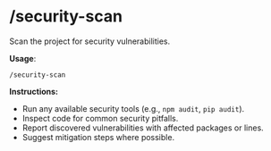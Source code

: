 # /security-scan

Scan the project for security vulnerabilities.

**Usage**:
```
/security-scan
```

**Instructions:**
- Run any available security tools (e.g., `npm audit`, `pip audit`).
- Inspect code for common security pitfalls.
- Report discovered vulnerabilities with affected packages or lines.
- Suggest mitigation steps where possible.
